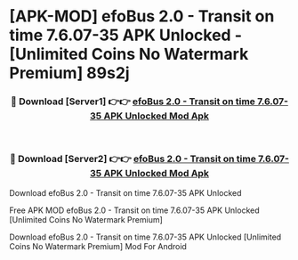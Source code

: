 # [APK-MOD] efoBus 2.0 - Transit on time 7.6.07-35 APK Unlocked - [Unlimited Coins No Watermark Premium] 89s2j



<div align="center">
<h3>🔴 Download [Server1] 👉👉 <a href="https://momento.my/?title=efoBus_2.0_-_Transit_on_time_7.6.07-35_APK_Unlocked">efoBus 2.0 - Transit on time 7.6.07-35 APK Unlocked Mod Apk</a></h3><br>

<h3>🔴 Download [Server2] 👉👉 <a href="https://momento.my/?title=efoBus_2.0_-_Transit_on_time_7.6.07-35_APK_Unlocked">efoBus 2.0 - Transit on time 7.6.07-35 APK Unlocked Mod Apk</a></h3>
</div>



Download efoBus 2.0 - Transit on time 7.6.07-35 APK Unlocked 

Free APK MOD efoBus 2.0 - Transit on time 7.6.07-35 APK Unlocked [Unlimited Coins No Watermark Premium]

Download efoBus 2.0 - Transit on time 7.6.07-35 APK Unlocked [Unlimited Coins No Watermark Premium] Mod For Android
